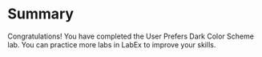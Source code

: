 # Summary

Congratulations! You have completed the User Prefers Dark Color Scheme lab. You can practice more labs in LabEx to improve your skills.
